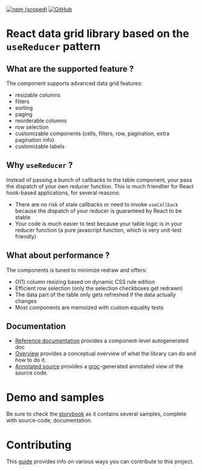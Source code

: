 [![npm (scoped)](https://img.shields.io/npm/v/react-reducer-table)](https://www.npmjs.com/package/react-reducer-table) [![GitHub](https://img.shields.io/github/license/ulgaal/react-reducer-table)](https://github.com/ulgaal/react-reducer-table/blob/master/LICENSE)

# React data grid library based on the `useReducer` pattern

## What are the supported feature ?

The component supports advanced data grid features:

- resizable columns
- filters
- sorting
- paging
- reorderable columns
- row selection
- customizable components (cells, filters, row, pagination, extra pagination info)
- customizable labels

## Why `useReducer` ?

Instead of passing a bunch of callbacks to the table component, your pass the dispatch of your own reducer function. This is much friendlier for React hook-based applications, for several reasons:

- There are no risk of stale callbacks or need to invoke `useCallback` because the dispatch of your reducer is guaranteed by React to be stable
- Your code is much easier to test because your table logic is in your reducer function (a pure javascript function, which is very unit-test friendly)

## What about performance ?

The components is tuned to minimize redraw and offers:

- O(1) column resizing based on dynamic CSS rule edition
- Efficient row selection (only the selection checkboxes get redrawn)
- The data part of the table only gets refreshed if the data actually changes
- Most components are memoized with custom equality tests

## Documentation

- [Reference documentation](http://github.com/ulgaal/react-reducer-table/tree/master/doc/ref) provides a component-level autogenerated doc
- [Overview](http://github.com/ulgaal/react-reducer-table/blob/master/OVERVIEW.md) provides a conceptual overview of what the library can do and how to do it.
- [Annotated source](https://ulgaal.github.io/react-reducer-table/code/src/index.html) provides a [groc](https://github.com/nevir/groc)-generated annotated view of the source code.

# Demo and samples

Be sure to check the [storybook](https://ulgaal.github.io/react-reducer-table/storybook-static) as it contains several samples, complete with source-code, documentation.

# Contributing

This [guide](http://github.com/ulgaal/react-reducer-table/blob/master/CONTRIBUTING.md) provides info on various ways you can contribute to this project.
